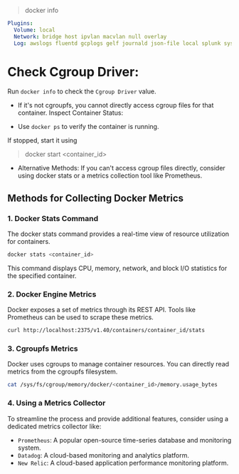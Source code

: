 > docker info

```yaml
Plugins:
  Volume: local
  Network: bridge host ipvlan macvlan null overlay
  Log: awslogs fluentd gcplogs gelf journald json-file local splunk syslog
```



# Check Cgroup Driver:

Run `docker info` to check the `Cgroup Driver` value.

- If it's not cgroupfs, you cannot directly access cgroup files for that container.
Inspect Container Status:

- Use `docker ps` to verify the container is running.

If stopped, start it using 

> docker start <container_id>

- Alternative Methods: If you can't access cgroup files directly, consider using docker stats or a metrics collection tool like Prometheus.

## Methods for Collecting Docker Metrics

### 1. Docker Stats Command

The docker stats command provides a real-time view of resource utilization for containers.

```bash
docker stats <container_id>
```

This command displays CPU, memory, network, and block I/O statistics for the specified container.

### 2. Docker Engine Metrics

Docker exposes a set of metrics through its REST API. Tools like Prometheus can be used to scrape these metrics.

```bash
curl http://localhost:2375/v1.40/containers/container_id/stats

```

### 3. Cgroupfs Metrics

Docker uses cgroups to manage container resources. You can directly read metrics from the cgroupfs filesystem.

```bash
cat /sys/fs/cgroup/memory/docker/<container_id>/memory.usage_bytes
```

### 4. Using a Metrics Collector
To streamline the process and provide additional features, consider using a dedicated metrics collector like:

- `Prometheus`: A popular open-source time-series database and monitoring system.
- `Datadog`: A cloud-based monitoring and analytics platform.
- `New Relic`: A cloud-based application performance monitoring platform.